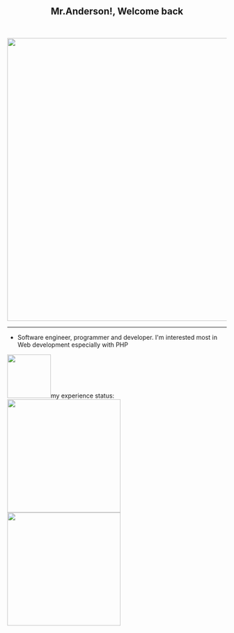<h2 align="center">Mr.Anderson!, Welcome back</h2> <br>
<p align="center">
 <img src="https://github.com/Mr-M-Moradi/Mr-M-Moradi/assets/167945263/5c0292d5-1a26-44f9-909f-8f54a05311bc" width="650"/>
</p>
<hr>
<ul>
<li>Software engineer, programmer and developer. I'm interested most in Web development especially with PHP </li> 
</ul>
<img src="https://github.com/Mr-M-Moradi/Mr-M-Moradi/assets/167945263/3b06f488-0b57-4389-b7e5-b93edc5bba50" width="100"/>my experience status: <img src="https://github.com/user-attachments/assets/d89d9bc7-0737-4b81-aa2a-f6f883595ee1" width="260"/> <img src="https://github.com/user-attachments/assets/0bfb148d-db1f-4edb-af4d-cd664b4aae71" width="260"/>

